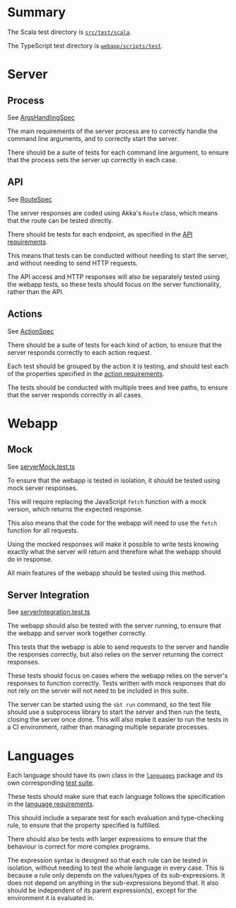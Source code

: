 # Summary

The Scala test directory is [`src/test/scala`](../src/test/scala).

The TypeScript test directory is [`webapp/scripts/test`](../webapp/scripts/test).

# Server

## Process

See [ArgsHandlingSpec](../src/test/scala/app/ArgsHandlingSpec.scala)

The main requirements of the server process are to correctly handle the command line arguments,
and to correctly start the server.

There should be a suite of tests for each command line argument, to ensure that the process sets the server up
correctly in each case.

## API

See [RouteSpec](../src/test/scala/app/RouteSpec.scala)

The server responses are coded using Akka's `Route` class, which means that the route can be tested directly.

There should be tests for each endpoint, as specified in the [API requirements](./requirements.md#api).

This means that tests can be conducted without needing to start the server, and without needing to send HTTP requests.

The API access and HTTP responses will also be separately tested using the webapp tests,
so these tests should focus on the server functionality, rather than the API.

## Actions

See [ActionSpec](../src/test/scala/languages/ActionSpec.scala)

There should be a suite of tests for each kind of action,
to ensure that the server responds correctly to each action request.

Each test should be grouped by the action it is testing, and should test each of the properties specified in the
[action requirements](./requirements.md#actions).

The tests should be conducted with multiple trees and tree paths, to ensure that the server responds correctly
in all cases.

# Webapp

## Mock

See [serverMock.test.ts](../webapp/scripts/test/serverMock.test.ts)

To ensure that the webapp is tested in isolation, it should be tested using mock server responses.

This will require replacing the JavaScript `fetch` function with a mock version, which returns the expected response.

This also means that the code for the webapp will need to use the `fetch` function for all requests.

Using the mocked responses will make it possible to write tests knowing exactly what the server will return 
and therefore what the webapp should do in response.

All main features of the webapp should be tested using this method.

## Server Integration

See [serverIntegration.test.ts](../webapp/scripts/test/serverIntegration.test.ts)

The webapp should also be tested with the server running, to ensure that the webapp and server work together correctly.

This tests that the webapp is able to send requests to the server and handle the responses correctly,
but also relies on the server returning the correct responses.

These tests should focus on cases where the webapp relies on the server's responses to function correctly.
Tests written with mock responses that do not rely on the server will not need to be included in this suite.

The server can be started using the `sbt run` command, so the test file should use a subprocess library to
start the server and then run the tests, closing the server once done.
This will also make it easier to run the tests in a CI environment, rather than managing multiple separate processes.

# Languages

Each language should have its own class in the [`languages`](../src/main/scala/languages) package and its own
corresponding [test suite](../src/test/scala/languages).

These tests should make sure that each language follows the specification
in the [language requirements](./requirements.md#languages).

This should include a separate test for each evaluation and type-checking rule,
to ensure that the property specified is fulfilled.

There should also be tests with larger expressions to ensure that the behaviour is correct for more complex programs.

The expression syntax is designed so that each rule can be tested in isolation, without needing to test the whole
language in every case. This is because a rule only depends on the values/types of its sub-expressions. It does not
depend on anything in the sub-expressions beyond that. It also should be independent of its parent expression(s), except
for the environment it is evaluated in.
